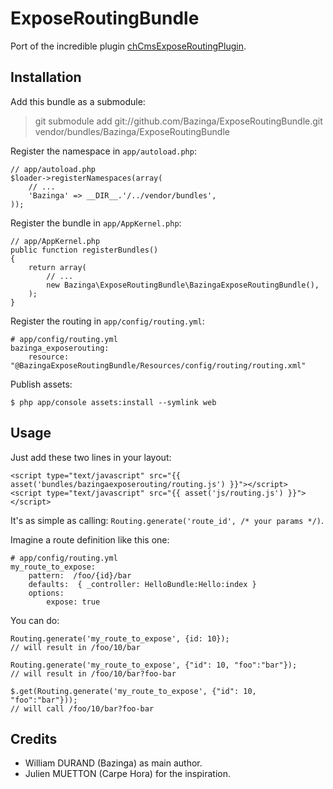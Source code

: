 ExposeRoutingBundle
===================

Port of the incredible plugin [chCmsExposeRoutingPlugin](https://github.com/themouette/chCmsExposeRoutingPlugin).

Installation
------------

Add this bundle as a submodule:

> git submodule add git://github.com/Bazinga/ExposeRoutingBundle.git vendor/bundles/Bazinga/ExposeRoutingBundle

Register the namespace in `app/autoload.php`:

    // app/autoload.php
    $loader->registerNamespaces(array(
        // ...
        'Bazinga' => __DIR__.'/../vendor/bundles',
    ));

Register the bundle in `app/AppKernel.php`:

    // app/AppKernel.php
    public function registerBundles()
    {
        return array(
            // ...
            new Bazinga\ExposeRoutingBundle\BazingaExposeRoutingBundle(),
        );
    }

Register the routing in `app/config/routing.yml`:

    # app/config/routing.yml
    bazinga_exposerouting:
        resource: "@BazingaExposeRoutingBundle/Resources/config/routing/routing.xml"

Publish assets:

    $ php app/console assets:install --symlink web



Usage
-----

Just add these two lines in your layout:

    <script type="text/javascript" src="{{ asset('bundles/bazingaexposerouting/routing.js') }}"></script>
    <script type="text/javascript" src="{{ asset('js/routing.js') }}"></script>


It's as simple as calling: `Routing.generate('route_id', /* your params */)`.

Imagine a route definition like this one:

    # app/config/routing.yml
    my_route_to_expose:
        pattern:  /foo/{id}/bar
        defaults:  { _controller: HelloBundle:Hello:index }
        options:
            expose: true

You can do:

    Routing.generate('my_route_to_expose', {id: 10});
    // will result in /foo/10/bar

    Routing.generate('my_route_to_expose', {"id": 10, "foo":"bar"});
    // will result in /foo/10/bar?foo-bar

    $.get(Routing.generate('my_route_to_expose', {"id": 10, "foo":"bar"}));
    // will call /foo/10/bar?foo-bar


Credits
-------

* William DURAND (Bazinga) as main author.
* Julien MUETTON (Carpe Hora) for the inspiration.
